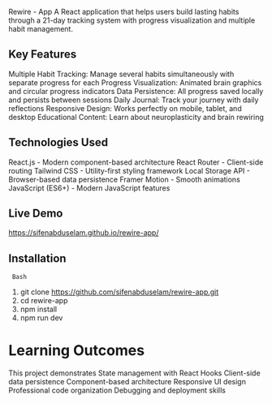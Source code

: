 Rewire - App 
A React application that helps users build lasting habits through a 21-day tracking system with progress visualization and multiple habit management.

## Key Features
Multiple Habit Tracking: Manage several habits simultaneously with separate progress for each
Progress Visualization: Animated brain graphics and circular progress indicators
Data Persistence: All progress saved locally and persists between sessions
Daily Journal: Track your journey with daily reflections
Responsive Design: Works perfectly on mobile, tablet, and desktop
Educational Content: Learn about neuroplasticity and brain rewiring
## Technologies Used
React.js - Modern component-based architecture
React Router - Client-side routing
Tailwind CSS - Utility-first styling framework
Local Storage API - Browser-based data persistence
Framer Motion - Smooth animations
JavaScript (ES6+) - Modern JavaScript features
## Live Demo
https://sifenabduselam.github.io/rewire-app/

## Installation
     Bash
1. git clone https://github.com/sifenabduselam/rewire-app.git
2. cd rewire-app
3. npm install
4. npm run dev

# Learning Outcomes
This project demonstrates
State management with React Hooks
Client-side data persistence
Component-based architecture
Responsive UI design
Professional code organization
Debugging and deployment skills

